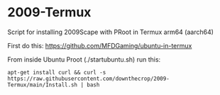# 2009-Termux
Script for installing 2009Scape with PRoot in Termux arm64 (aarch64)

First do this: https://github.com/MFDGaming/ubuntu-in-termux

From inside Ubuntu Proot (./startubuntu.sh) run this: 

`apt-get install curl && curl -s https://raw.githubusercontent.com/downthecrop/2009-Termux/main/Install.sh | bash`
